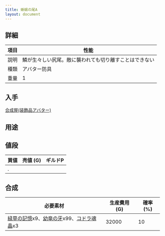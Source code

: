 ```yaml
---
title: 蜥蜴の尾A
layout: document
---
```

## 詳細

|項目|性能|
|---|---|
|説明|鱗が生々しい尻尾。敵に襲われても切り離すことはできない|
|種類|アバター防具|
|重量|1|

## 入手

[合成屋(装飾品アバター)](合成屋(装飾品アバター))

## 用途

## 値段

|買値|売値 (G)|ギルドP|
|---|---|---|
|.|||

## 合成

|必要素材|生産費用 (G)|確率 (%)|
|---|---|---|
|[緑草の記憶](緑草の記憶)x9、[幼竜の牙](幼竜の牙)x99、[コドラ魂晶](コドラ魂晶)x3|32000|10|
